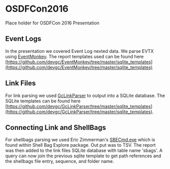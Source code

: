 # OSDFCon2016
Place holder for OSDFCon 2016 Presentation

## Event Logs
In the presentation we covered Event Log nexted data. We parse EVTX using [EventMonkey](https://github.com/devgc/EventMonkey). The report templates used can be found here [https://github.com/devgc/EventMonkey/tree/master/sqlite_templates](https://github.com/devgc/EventMonkey/tree/master/sqlite_templates)

## Link Files
For link parsing we used [GcLinkParser](https://github.com/devgc/GcLinkParser) to output into a SQLite database. The SQLite templates can be found here [https://github.com/devgc/GcLinkParser/tree/master/sqlite_templates](https://github.com/devgc/GcLinkParser/tree/master/sqlite_templates).

## Connecting Link and ShellBags
For shellbags parsing we used Eric Zimmerman's [SBECmd.exe](https://ericzimmerman.github.io/) which is found within Shell Bag Explore package. Out put was to TSV. The report was then added to the link files SQLite database with table name 'sbags'. A query can now join the previous sqlite template to get path references and the shellbags file entry, sequence, and folder name.
